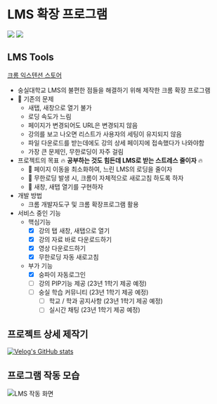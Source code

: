 # LMS 확장 프로그램

<img src="https://img.shields.io/badge/Google Chrome-4285F4?style=flat&logo=Google Chrome&logoColor=white"/> <img src="https://img.shields.io/badge/Javascript-F7DF1E?style=flat&logo=Javascript&logoColor=white"/>

## LMS Tools

[크롬 익스텐션 스토어](https://chrome.google.com/webstore/detail/lms-tools/hgckkbadbjekgldameanmpblbejmhofl?hl=ko&)

- 숭실대학교 LMS의 불편한 점들을 해결하기 위해 제작한 크롬 확장 프로그램
- 🤬 기존의 문제
  - 새탭, 새창으로 열기 불가
  - 로딩 속도가 느림
  - 페이지가 변경되어도 URL은 변경되지 않음
  - 강의를 보고 나오면 리스트가 사용자의 세팅이 유지되지 않음
  - 파일 다운로드를 받는데에도 강의 상세 페이지에 접속했다가 나와야함
  - 가장 큰 문제인, 무한로딩이 자주 걸림
- 프로젝트의 목표 🔥 <b>공부하는 것도 힘든데 LMS로 받는 스트레스 줄이자</b> 🔥
  - 📌 페이지 이동을 최소화하여, 느린 LMS의 로딩을 줄이자
  - 📌 무한로딩 발생 시, 크롬이 자체적으로 새로고침 하도록 하자
  - 📌 새창, 새탭 열기를 구현하자
- 개발 방법
  - 크롬 개발자도구 및 크롬 확장프로그램 활용
- 서비스 중인 기능
  - 핵심기능
    - [x] 강의 탭 새창, 새탭으로 열기
    - [x] 강의 자료 바로 다운로드하기
    - [x] 영상 다운로드하기
    - [x] 무한로딩 자동 새로고침
  - 부가 기능
    - [x] 숭파이 자동로그인
    - [ ] 강의 PIP기능 제공 (23년 1학기 제공 예정)
    - [ ] 숭실 학습 커뮤니티 (23년 1학기 제공 예정)
      - [ ] 학교 / 학과 공지사항 (23년 1학기 제공 예정)
      - [ ] 실시간 채팅 (23년 1학기 제공 예정)

## 프로젝트 상세 제작기

[![Velog's GitHub stats](https://velog-readme-stats.vercel.app/api?name=qhdgkdbs&slug=누가-스마트캠퍼스-쓰라고-칼들고-협박함)](https://velog.io/@qhdgkdbs/%EB%88%84%EA%B0%80-%EC%8A%A4%EB%A7%88%ED%8A%B8%EC%BA%A0%ED%8D%BC%EC%8A%A4-%EC%93%B0%EB%9D%BC%EA%B3%A0-%EC%B9%BC%EB%93%A4%EA%B3%A0-%ED%98%91%EB%B0%95%ED%95%A8)

## 프로그램 작동 모습

![LMS 작동 화면](https://user-images.githubusercontent.com/29947261/211185853-5342a05d-7dea-424e-98f5-d0f7a4d45390.png)

